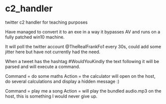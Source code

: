 # c2_handler
twitter c2 handler for teaching purposes

Have managed to convert it to an exe in a way it bypasses AV and runs on a fully patched win10 machine.

It will poll the twitter account @TheRealFrankFo1 every 30s, could add some jitter here but have not currently had the need.

When a tweet has the hashtag #WouldYouKindly the text following it will be parsed and will execute a command.

Command = do some maths
Action = the calculator will open on the host, do several calculations and display a hidden message :)

Command = play me a song
Action = will play the bundled audio.mp3 on the host, this is something I would never give up.
